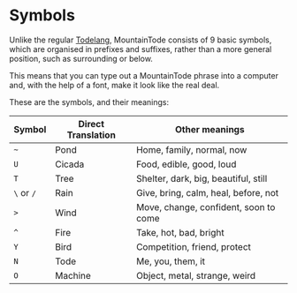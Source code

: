 # Symbols

Unlike the regular [Todelang](https://github.com/TodePond/TodeTode), MountainTode consists of 9 basic symbols, which are organised in prefixes and suffixes, rather than a more general position, such as surrounding or below.

This means that you can type out a MountainTode phrase into a computer and, with the help of a font, make it look like the real deal.

These are the symbols, and their meanings:

| Symbol     | Direct Translation | Other meanings                        |
|  -         | -                  | -                                     |
| `~`        | Pond               | Home, family, normal, now             |
| `U`        | Cicada             | Food, edible, good, loud              |
| `T`        | Tree               | Shelter, dark, big, beautiful, still  |
| `\` or `/` | Rain               | Give, bring, calm, heal, before, not  |
| `>`        | Wind               | Move, change, confident, soon to come |
| `^`        | Fire               | Take, hot, bad, bright                |
| `Y`        | Bird               | Competition, friend, protect          |
| `N`        | Tode               | Me, you, them, it                     |
| `O`        | Machine            | Object, metal, strange, weird         |